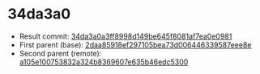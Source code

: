 # 34da3a0
- Result commit: [34da3a0a3ff8998d149be645f8081af7ea0e0981](https://github.com/MarlinFirmware/Marlin/commit/34da3a0a3ff8998d149be645f8081af7ea0e0981)
- First parent (base): [2daa85918ef297105bea73d006446339587eee8e](https://github.com/MarlinFirmware/Marlin/commit/2daa85918ef297105bea73d006446339587eee8e)
- Second parent (remote): [a105e100753832a324b8369607e635b46edc5300](https://github.com/MarlinFirmware/Marlin/commit/a105e100753832a324b8369607e635b46edc5300)
